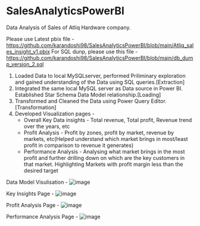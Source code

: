 # SalesAnalyticsPowerBI
Data Analysis of Sales of Atliq Hardware company.

Please use Latest pbix file - https://github.com/karandoshi98/SalesAnalyticsPowerBI/blob/main/Atliq_sales_insight_v1.pbix
For SQL dunp, please use this file - https://github.com/karandoshi98/SalesAnalyticsPowerBI/blob/main/db_dump_version_2.sql

1. Loaded Data to local MySQLserver, performed Priliminary exploration and gained understanding of the Data using SQL queries.[Extraction]
2. Integrated the same local MySQL server as Data source in Power BI. Established Star Schema Data Model relationship.[Loading]
3. Transformed and Cleaned the Data using Power Query Editor. [Transformation]
4. Developed Visualization pages -
   - Overall Key Data insights - Total revenue, Total profit, Revenue trend over the years, etc
   - Profit Analysis - Profit by zones, profit by market, revenue by markets, etc(Helped understand which market brings in most/least profit in comparison to revenue it generates)
   - Performance Analysis  - Analysing what market brings in the most profit and further drilling down on which are the key customers in that market. Highlighting Markets with profit margin less than the desired target
  
Data Model Visulisation - 
![image](https://user-images.githubusercontent.com/36358084/136692853-8e13db22-2859-48e9-9dd1-a75c6dd39832.png)

Key Insights Page - 
![image](https://user-images.githubusercontent.com/36358084/136692901-f9c29bad-74ac-438a-893b-736a528a5954.png)

Profit Analysis Page - 
![image](https://user-images.githubusercontent.com/36358084/136692929-881d8cbe-f5c9-4a36-9e1a-cc03011cd5f6.png)

Performance Analysis Page - 
![image](https://user-images.githubusercontent.com/36358084/136692965-fae31d44-843e-4062-a044-43fbcfb90a7d.png)
